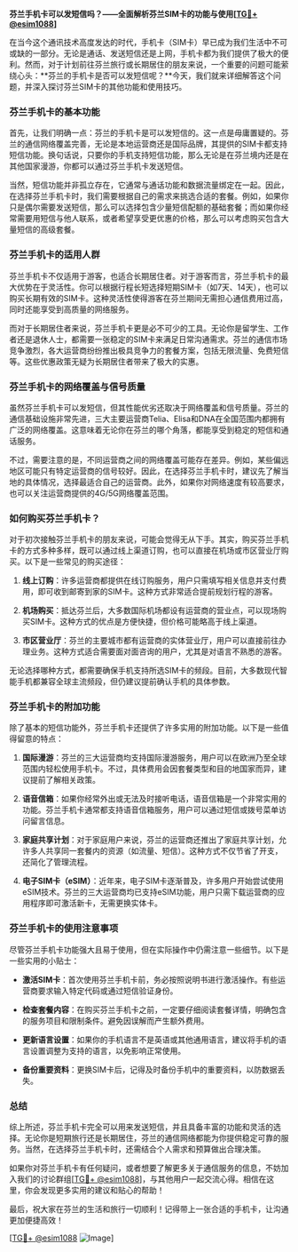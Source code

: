 **芬兰手机卡可以发短信吗？——全面解析芬兰SIM卡的功能与使用[[TG💪+ @esim1088](https://t.me/s/esim1088)]**

在当今这个通讯技术高度发达的时代，手机卡（SIM卡）早已成为我们生活中不可或缺的一部分。无论是通话、发送短信还是上网，手机卡都为我们提供了极大的便利。然而，对于计划前往芬兰旅行或长期居住的朋友来说，一个重要的问题可能萦绕心头：**芬兰的手机卡是否可以发短信呢？**今天，我们就来详细解答这个问题，并深入探讨芬兰SIM卡的其他功能和使用技巧。

### 芬兰手机卡的基本功能

首先，让我们明确一点：芬兰的手机卡是可以发短信的。这一点是毋庸置疑的。芬兰的通信网络覆盖完善，无论是本地运营商还是国际品牌，其提供的SIM卡都支持短信功能。换句话说，只要你的手机支持短信功能，那么无论是在芬兰境内还是在其他国家漫游，你都可以通过芬兰手机卡发送短信。

当然，短信功能并非孤立存在，它通常与通话功能和数据流量绑定在一起。因此，在选择芬兰手机卡时，我们需要根据自己的需求来挑选合适的套餐。例如，如果你只是偶尔需要发送短信，那么可以选择包含少量短信配额的基础套餐；而如果你经常需要用短信与他人联系，或者希望享受更优惠的价格，那么可以考虑购买包含大量短信的高级套餐。

### 芬兰手机卡的适用人群

芬兰手机卡不仅适用于游客，也适合长期居住者。对于游客而言，芬兰手机卡的最大优势在于灵活性。你可以根据行程长短选择短期SIM卡（如7天、14天），也可以购买长期有效的SIM卡。这种灵活性使得游客在芬兰期间无需担心通信费用过高，同时还能享受到高质量的网络服务。

而对于长期居住者来说，芬兰手机卡更是必不可少的工具。无论你是留学生、工作者还是退休人士，都需要一张稳定的SIM卡来满足日常沟通需求。芬兰的通信市场竞争激烈，各大运营商纷纷推出极具竞争力的套餐方案，包括无限流量、免费短信等。这些优惠政策无疑为长期居住者带来了极大的实惠。

### 芬兰手机卡的网络覆盖与信号质量

虽然芬兰手机卡可以发短信，但其性能优劣还取决于网络覆盖和信号质量。芬兰的通信基础设施非常先进，三大主要运营商Telia、Elisa和DNA在全国范围内都拥有广泛的网络覆盖。这意味着无论你在芬兰的哪个角落，都能享受到稳定的短信和通话服务。

不过，需要注意的是，不同运营商之间的网络覆盖可能存在差异。例如，某些偏远地区可能只有特定运营商的信号较好。因此，在选择芬兰手机卡时，建议先了解当地的具体情况，选择最适合自己的运营商。此外，如果你对网络速度有较高要求，也可以关注运营商提供的4G/5G网络覆盖范围。

### 如何购买芬兰手机卡？

对于初次接触芬兰手机卡的朋友来说，可能会觉得无从下手。其实，购买芬兰手机卡的方式多种多样，既可以通过线上渠道订购，也可以直接在机场或市区营业厅购买。以下是一些常见的购买途径：

1. **线上订购**：许多运营商都提供在线订购服务，用户只需填写相关信息并支付费用，即可收到邮寄到家的SIM卡。这种方式非常适合提前规划行程的游客。
   
2. **机场购买**：抵达芬兰后，大多数国际机场都设有运营商的营业点，可以现场购买SIM卡。这种方式的优点是方便快捷，但价格可能略高于线上渠道。

3. **市区营业厅**：芬兰的主要城市都有运营商的实体营业厅，用户可以直接前往办理业务。这种方式适合需要面对面咨询的用户，尤其是对语言不熟悉的游客。

无论选择哪种方式，都需要确保手机支持所选SIM卡的频段。目前，大多数现代智能手机都兼容全球主流频段，但仍建议提前确认手机的具体参数。

### 芬兰手机卡的附加功能

除了基本的短信功能外，芬兰手机卡还提供了许多实用的附加功能。以下是一些值得留意的特点：

1. **国际漫游**：芬兰的三大运营商均支持国际漫游服务，用户可以在欧洲乃至全球范围内轻松使用手机卡。不过，具体费用会因套餐类型和目的地国家而异，建议提前了解相关政策。

2. **语音信箱**：如果你经常外出或无法及时接听电话，语音信箱是一个非常实用的功能。芬兰手机卡通常都支持语音信箱服务，用户可以通过短信或拨号菜单访问留言信息。

3. **家庭共享计划**：对于家庭用户来说，芬兰的运营商还推出了家庭共享计划，允许多人共享同一套餐内的资源（如流量、短信）。这种方式不仅节省了开支，还简化了管理流程。

4. **电子SIM卡（eSIM）**：近年来，电子SIM卡逐渐普及，许多用户开始尝试使用eSIM技术。芬兰的三大运营商均已支持eSIM功能，用户只需下载运营商的应用程序即可激活新卡，无需更换实体卡。

### 芬兰手机卡的使用注意事项

尽管芬兰手机卡功能强大且易于使用，但在实际操作中仍需注意一些细节。以下是一些实用的小贴士：

- **激活SIM卡**：首次使用芬兰手机卡前，务必按照说明书进行激活操作。有些运营商要求输入特定代码或通过短信验证身份。
  
- **检查套餐内容**：在购买芬兰手机卡之前，一定要仔细阅读套餐详情，明确包含的服务项目和限制条件。避免因误解而产生额外费用。

- **更新语言设置**：如果你的手机语言不是英语或其他通用语言，建议将手机的语言设置调整为支持的语言，以免影响正常使用。

- **备份重要资料**：更换SIM卡后，记得及时备份手机中的重要资料，以防数据丢失。

### 总结

综上所述，芬兰手机卡完全可以用来发送短信，并且具备丰富的功能和灵活的选择。无论你是短期旅行还是长期居住，芬兰的通信网络都能为你提供稳定可靠的服务。当然，在选择芬兰手机卡时，还需结合个人需求和预算做出合理决策。

如果你对芬兰手机卡有任何疑问，或者想要了解更多关于通信服务的信息，不妨加入我们的讨论群组[[TG💪+ @esim1088](https://t.me/s/esim1088)]，与其他用户一起交流心得。相信在这里，你会发现更多实用的建议和贴心的帮助！

最后，祝大家在芬兰的生活和旅行一切顺利！记得带上一张合适的手机卡，让沟通更加便捷高效！

[[TG💪+ @esim1088](https://t.me/s/esim1088) ![Image](https://i.postimg.cc/4NQfJmqS/Snipaste-2025-05-13-00-14-12.png)]